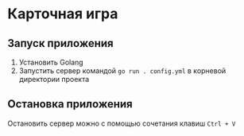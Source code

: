 # Карточная игра 

## Запуск приложения
1. Установить Golang
2. Запустить сервер командой `go run . config.yml` в корневой директории проекта

## Остановка приложения
Остановить сервер можно с помощью сочетания клавиш `Ctrl + V`
